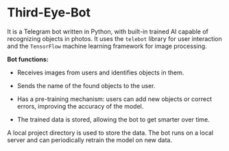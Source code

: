 # Third-Eye-Bot

It is a Telegram bot written in Python, with built-in trained AI capable of recognizing objects in photos. It uses the ``telebot`` library for user interaction and the ``TensorFlow`` machine learning framework for image processing.

**Bot functions:**

- Receives images from users and identifies objects in them.

- Sends the name of the found objects to the user.

- Has a pre-training mechanism: users can add new objects or correct errors, improving the accuracy of the model.

- The trained data is stored, allowing the bot to get smarter over time.

A local project directory is used to store the data. The bot runs on a local server and can periodically retrain the model on new data.

